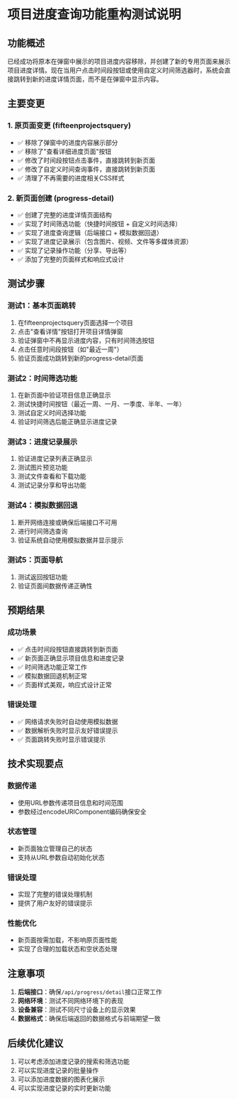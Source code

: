 # 项目进度查询功能重构测试说明

## 功能概述
已经成功将原本在弹窗中展示的项目进度内容移除，并创建了新的专用页面来展示项目进度详情。现在当用户点击时间段按钮或使用自定义时间筛选器时，系统会直接跳转到新的进度详情页面，而不是在弹窗中显示内容。

## 主要变更

### 1. 原页面变更 (fifteenprojectsquery)
- ✅ 移除了弹窗中的进度内容展示部分
- ✅ 移除了"查看详细进度页面"按钮
- ✅ 修改了时间段按钮点击事件，直接跳转到新页面
- ✅ 修改了自定义时间查询事件，直接跳转到新页面
- ✅ 清理了不再需要的进度相关CSS样式

### 2. 新页面创建 (progress-detail)
- ✅ 创建了完整的进度详情页面结构
- ✅ 实现了时间筛选功能（快捷时间按钮 + 自定义时间选择）
- ✅ 实现了进度查询逻辑（后端接口 + 模拟数据回退）
- ✅ 实现了进度记录展示（包含图片、视频、文件等多媒体资源）
- ✅ 实现了记录操作功能（分享、导出等）
- ✅ 添加了完整的页面样式和响应式设计

## 测试步骤

### 测试1：基本页面跳转
1. 在fifteenprojectsquery页面选择一个项目
2. 点击"查看详情"按钮打开项目详情弹窗
3. 验证弹窗中不再显示进度内容，只有时间筛选按钮
4. 点击任意时间段按钮（如"最近一周"）
5. 验证页面成功跳转到新的progress-detail页面

### 测试2：时间筛选功能
1. 在新页面中验证项目信息正确显示
2. 测试快捷时间按钮（最近一周、一月、一季度、半年、一年）
3. 测试自定义时间选择功能
4. 验证时间筛选后能正确显示进度记录

### 测试3：进度记录展示
1. 验证进度记录列表正确显示
2. 测试图片预览功能
3. 测试文件查看和下载功能
4. 测试记录分享和导出功能

### 测试4：模拟数据回退
1. 断开网络连接或确保后端接口不可用
2. 进行时间筛选查询
3. 验证系统自动使用模拟数据并显示提示

### 测试5：页面导航
1. 测试返回按钮功能
2. 验证页面间数据传递正确性

## 预期结果

### 成功场景
- ✅ 点击时间段按钮直接跳转到新页面
- ✅ 新页面正确显示项目信息和进度记录
- ✅ 时间筛选功能正常工作
- ✅ 模拟数据回退机制正常
- ✅ 页面样式美观，响应式设计正常

### 错误处理
- ✅ 网络请求失败时自动使用模拟数据
- ✅ 数据解析失败时显示友好错误提示
- ✅ 页面跳转失败时显示错误提示

## 技术实现要点

### 数据传递
- 使用URL参数传递项目信息和时间范围
- 参数经过encodeURIComponent编码确保安全

### 状态管理
- 新页面独立管理自己的状态
- 支持从URL参数自动初始化状态

### 错误处理
- 实现了完整的错误处理机制
- 提供了用户友好的错误提示

### 性能优化
- 新页面按需加载，不影响原页面性能
- 实现了合理的加载状态和空状态处理

## 注意事项

1. **后端接口**：确保`/api/progress/detail`接口正常工作
2. **网络环境**：测试不同网络环境下的表现
3. **设备兼容**：测试不同尺寸设备上的显示效果
4. **数据格式**：确保后端返回的数据格式与前端期望一致

## 后续优化建议

1. 可以考虑添加进度记录的搜索和筛选功能
2. 可以实现进度记录的批量操作
3. 可以添加进度数据的图表化展示
4. 可以实现进度记录的实时更新功能
